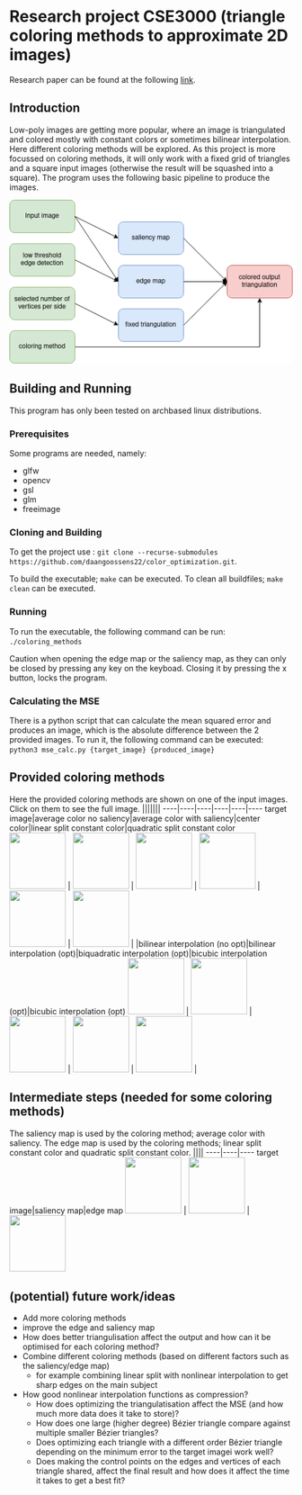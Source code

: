 # Research project CSE3000 (triangle coloring methods to approximate 2D images)

Research paper can be found at the following [link](http://resolver.tudelft.nl/uuid:011e8730-fe22-4d6b-8a16-e5cf0554b5cb).

## Introduction
Low-poly images are getting more popular, where an image is triangulated and colored mostly with constant colors or sometimes bilinear interpolation. Here different coloring methods will be explored. As this project is more focussed on coloring methods, it will only work with a fixed grid of triangles and a square input images (otherwise the result will be squashed into a square). The program uses the following basic pipeline to produce the images.

![Program Pipelin](README_images/pipeline.png)


## Building and Running
This program has only been tested on archbased linux distributions.

### Prerequisites
Some programs are needed, namely:
* glfw
* opencv
* gsl
* glm
* freeimage

### Cloning and Building
To get the project use : ```git clone --recurse-submodules https://github.com/daangoossens22/color_optimization.git```.

To build the executable; ```make``` can be executed. To clean all buildfiles; ```make clean``` can be executed.

### Running
To run the executable, the following command can be run:
```./coloring_methods```

Caution when opening the edge map or the saliency map, as they can only be closed by pressing any key on the keyboad. Closing it by pressing the x button, locks the program.

### Calculating the MSE
There is a python script that can calculate the mean squared error and produces an image, which is the absolute difference between the 2 provided images. To run it, the following command can be executed:
```python3 mse_calc.py {target_image} {produced_image}```

## Provided coloring methods
Here the provided coloring methods are shown on one of the input images. Click on them to see the full image.
|||||||
----|----|----|----|----|----
target image|average color no saliency|average color with saliency|center color|linear split constant color|quadratic split constant color
<img src="input_images/apple.jpg" width="100" height="100"> | <img src="README_images/avg_no_saliency.png" width="100" height="100"> | <img src="README_images/avg_saliency.png" width="100" height="100"> | <img src="README_images/center_color.png" width="100" height="100"> | <img src="README_images/linear_split_constant_color.png" width="100" height="100"> | <img src="README_images/quadratic_split_constant_color.png" width="100" height="100"> | 
|bilinear interpolation (no opt)|bilinear interpolation (opt)|biquadratic interpolation (opt)|bicubic interpolation (opt)|bicubic interpolation (opt)
<img src="README_images/bilinear_interpolation_no_opt.png" width="100" height="100"> | <img src="README_images/bilinear_interpolation_opt.png" width="100" height="100"> | <img src="README_images/biquadratic_interpolation_opt.png" width="100" height="100"> | <img src="README_images/bicubic_interpolation_opt.png" width="100" height="100"> | <img src="README_images/biquartic_interpolation_opt.png" width="100" height="100"> | 


## Intermediate steps (needed for some coloring methods)
The saliency map is used by the coloring method; average color with saliency. The edge map is used by the coloring methods; linear split constant color and quadratic split constant color.
||||
----|----|----
target image|saliency map|edge map
<img src="input_images/apple.jpg" width="100" height="100"> | <img src="README_images/example_saliency_map.png" width="100" height="100"> | <img src="README_images/example_edge_map.png" width="100" height="100">

## (potential) future work/ideas
* Add more coloring methods
* improve the edge and saliency map
* How does better triangulisation affect the output and how can it be optimised for each coloring method?
* Combine different coloring methods (based on different factors such as the saliency/edge map)
  * for example combining linear split with nonlinear interpolation to get sharp edges on the main subject
* How good nonlinear interpolation functions as compression?
  * How does optimizing the triangulatisation affect the MSE (and how much more data does it take to store)?
  * How does one large (higher degree) Bézier triangle compare against multiple smaller Bézier triangles?
  * Does optimizing each triangle with a different order Bézier triangle depending on the minimum error to the target imagei work well?
  * Does making the control points on the edges and vertices of each triangle shared, affect the final result and how does it affect the time it takes to get a best fit?
